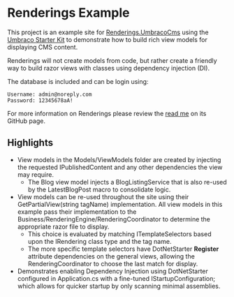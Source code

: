 # Renderings Example

This project is an example site for [Renderings.UmbracoCms](https://github.com/bmcdavid/Renderings) using the [Umbraco Starter Kit](https://our.umbraco.org/projects/starter-kits/the-starter-kit/) to demonstrate how to build rich view models for displaying CMS content.

Renderings will not create models from code, but rather create a friendly way to build razor views with classes using dependency injection (DI).

The database is included and can be login using:

```
Username: admin@noreply.com
Password: 12345678aA!
```

For more information on Renderings please review the [read me](https://github.com/bmcdavid/Renderings) on its GitHub page.

## Highlights

* View models in the Models/ViewModels folder are created by injecting the requested IPublishedContent and any other dependencies the view may require.
    * The Blog view model injects a BlogListingService that is also re-used by the LatestBlogPost macro to consolidate logic.
* View models can be re-used throughout the site using their GetPartialView(string tagName) implementation. All view models in this example pass their implementation to the Business/RenderingEngine/RenderingCoordinator to determine the appropriate razor file to display. 
    * This choice is evaluated by matching ITemplateSelectors based upon the IRendering class type and the tag name. 
    * The more specific template selectors have DotNetStarter **Register** attribute dependencies on the general views, allowing the RenderingCoordinator to choose the last match for display.
* Demonstrates enabling Dependency Injection using DotNetStarter configured in Application.cs with a fine-tuned IStartupConfiguration; which allows for quicker startup by only scanning minimal assemblies.

